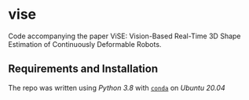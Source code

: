 # vise
Code accompanying the paper ViSE: Vision-Based Real-Time 3D Shape Estimation of Continuously Deformable Robots.

## Requirements and Installation
The repo was written using *Python 3.8* with [`conda`](https://github.com/JacopoPan/a-minimalist-guide#install-conda) on *Ubuntu 20.04*
